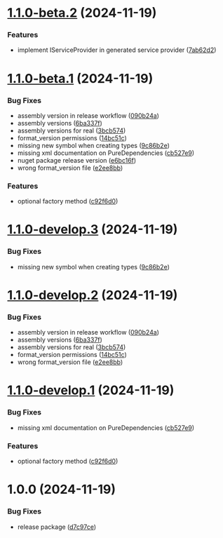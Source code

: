 # [1.1.0-beta.2](https://github.com/Hertzole/pure-dependencies/compare/v1.1.0-beta.1...v1.1.0-beta.2) (2024-11-19)


### Features

* implement IServiceProvider in generated service provider ([7ab62d2](https://github.com/Hertzole/pure-dependencies/commit/7ab62d274aae7a0b173f16139c2a44f608375671))

# [1.1.0-beta.1](https://github.com/Hertzole/pure-dependencies/compare/v1.0.0...v1.1.0-beta.1) (2024-11-19)


### Bug Fixes

* assembly version in release workflow ([090b24a](https://github.com/Hertzole/pure-dependencies/commit/090b24a2c54b3a7db83deaa90b5ab24fc5e5cac2))
* assembly versions ([6ba337f](https://github.com/Hertzole/pure-dependencies/commit/6ba337f93eebb456d2daf4cb3721c552050fd0c2))
* assembly versions for real ([3bcb574](https://github.com/Hertzole/pure-dependencies/commit/3bcb57494ca62123d7d3dfd03e2181ded9357dee))
* format_version permissions ([14bc51c](https://github.com/Hertzole/pure-dependencies/commit/14bc51cc69ccfd4232f2993dc032be23ee7389a5))
* missing new symbol when creating types ([9c86b2e](https://github.com/Hertzole/pure-dependencies/commit/9c86b2e80d6b799240a86cd744e05dcfd3916c96))
* missing xml documentation on PureDependencies ([cb527e9](https://github.com/Hertzole/pure-dependencies/commit/cb527e9cc27b1922c3b97072315c800cb8896ef1))
* nuget package release version ([e6bc16f](https://github.com/Hertzole/pure-dependencies/commit/e6bc16f6439026651427718ad74d5ab9c9a08a18))
* wrong format_version file ([e2ee8bb](https://github.com/Hertzole/pure-dependencies/commit/e2ee8bb5d6b72def7b65e628af49935fe781688b))


### Features

* optional factory method ([c92f6d0](https://github.com/Hertzole/pure-dependencies/commit/c92f6d0ba63b9ab79dd3f87d59012636dd7d792e))

# [1.1.0-develop.3](https://github.com/Hertzole/pure-dependencies/compare/v1.1.0-develop.2...v1.1.0-develop.3) (2024-11-19)


### Bug Fixes

* missing new symbol when creating types ([9c86b2e](https://github.com/Hertzole/pure-dependencies/commit/9c86b2e80d6b799240a86cd744e05dcfd3916c96))

# [1.1.0-develop.2](https://github.com/Hertzole/pure-dependencies/compare/v1.1.0-develop.1...v1.1.0-develop.2) (2024-11-19)


### Bug Fixes

* assembly version in release workflow ([090b24a](https://github.com/Hertzole/pure-dependencies/commit/090b24a2c54b3a7db83deaa90b5ab24fc5e5cac2))
* assembly versions ([6ba337f](https://github.com/Hertzole/pure-dependencies/commit/6ba337f93eebb456d2daf4cb3721c552050fd0c2))
* assembly versions for real ([3bcb574](https://github.com/Hertzole/pure-dependencies/commit/3bcb57494ca62123d7d3dfd03e2181ded9357dee))
* format_version permissions ([14bc51c](https://github.com/Hertzole/pure-dependencies/commit/14bc51cc69ccfd4232f2993dc032be23ee7389a5))
* wrong format_version file ([e2ee8bb](https://github.com/Hertzole/pure-dependencies/commit/e2ee8bb5d6b72def7b65e628af49935fe781688b))

# [1.1.0-develop.1](https://github.com/Hertzole/pure-dependencies/compare/v1.0.0...v1.1.0-develop.1) (2024-11-19)


### Bug Fixes

* missing xml documentation on PureDependencies ([cb527e9](https://github.com/Hertzole/pure-dependencies/commit/cb527e9cc27b1922c3b97072315c800cb8896ef1))


### Features

* optional factory method ([c92f6d0](https://github.com/Hertzole/pure-dependencies/commit/c92f6d0ba63b9ab79dd3f87d59012636dd7d792e))

# 1.0.0 (2024-11-19)


### Bug Fixes

* release package ([d7c97ce](https://github.com/Hertzole/pure-dependencies/commit/d7c97ce732f60dc8dec00102b35621cc8a8b8c33))
